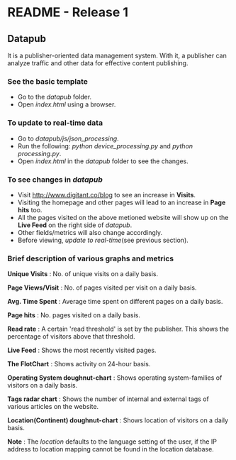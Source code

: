 # README - Release 1
## Datapub

It is a publisher-oriented data management system. With it, a publisher can
analyze traffic and other data for effective content publishing.

### See the basic template

* Go to the *datapub* folder.
* Open *index.html* using a browser.

### To update to real-time data

* Go to *datapub/js/json_processing*.
* Run the following: *python device_processing.py* and *python processing.py*.
* Open *index.html* in the *datapub* folder to see the changes.

### To see changes in *datapub*

* Visit <http://www.digitant.co/blog> to see an increase in __Visits__.
* Visiting the homepage and other pages will lead to an increase in
  __Page hits__ too.
* All the pages visited on the above metioned website will show up on the
  __Live Feed__ on the right side of *datapub*.
* Other fields/metrics will also change accordingly.
* Before viewing, *update to real-time*(see previous section).

### Brief description of various graphs and metrics

__Unique Visits__ : No. of unique visits on a daily basis.

__Page Views/Visit__ : No. of pages visited per visit on a daily basis.

__Avg. Time Spent__ : Average time spent on different pages on a daily basis.

__Page hits__ : No. pages visited on a daily basis.

__Read rate__ : A certain 'read threshold' is set by the publisher. This shows
                the percentage of visitors above that threshold.

__Live Feed__ : Shows the most recently visited pages.

__The FlotChart__ : Shows activity on 24-hour basis.

__Operating System doughnut-chart__ : Shows operating system-families of
					                  visitors on a daily basis.

__Tags radar chart__ : Shows the number of internal and external tags of
					   various articles on the website.

__Location(Continent) doughnut-chart__ : Shows location of visitors on a daily
                                    basis.



__Note__ : The *location* defaults to the language setting of the user, if the
           IP address to location mapping cannot be found in the location
           database.


